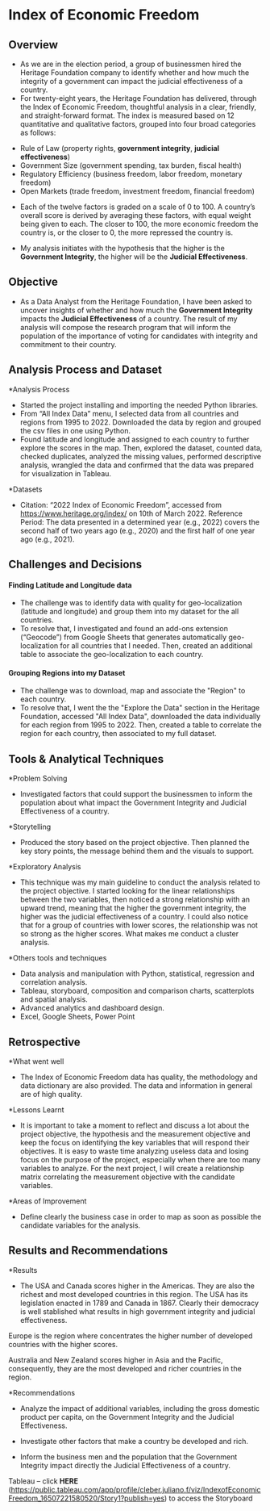 # Index of Economic Freedom

## Overview
* As we are in the election period, a group of businessmen hired the Heritage Foundation company to identify whether and how much the integrity of a government can impact the judicial effectiveness of a country.
* For twenty-eight years, the Heritage Foundation has delivered, through the Index of Economic Freedom, thoughtful analysis in a clear, friendly, and straight-forward format. The index is measured based on 12 quantitative and qualitative factors, grouped into four broad categories as follows:
 - Rule of Law (property rights, **government integrity**, **judicial effectiveness**)
 - Government Size (government spending, tax burden, fiscal health)
 - Regulatory Efficiency (business freedom, labor freedom, monetary freedom)
 - Open Markets (trade freedom, investment freedom, financial freedom)

* Each of the twelve factors is graded on a scale of 0 to 100. A country’s overall score is derived by averaging these factors, with equal weight being given to each. The closer to 100, the more economic freedom the country is, or the closer to 0, the more repressed the country is. 

* My analysis initiates with the hypothesis that the higher is the **Government Integrity**, the higher will be the **Judicial Effectiveness**. 


## Objective
* As a Data Analyst from the Heritage Foundation, I have been asked to uncover insights of whether and how much the **Government Integrity** impacts the **Judicial Effectiveness** of a country. The result of my analysis will compose the research program that will inform the population of the importance of voting for candidates with integrity and commitment to their country. 

## Analysis Process and Dataset
*Analysis Process
 - Started the project installing and importing the needed Python libraries. 
 - From “All Index Data” menu, I selected data from all countries and regions from 1995 to 2022. Downloaded the data by region and grouped the csv files in one using Python. 
 - Found latitude and longitude and assigned to each country to further explore the scores in the map. Then, explored the dataset, counted data, checked duplicates, analyzed the missing values, performed descriptive analysis, wrangled the data and confirmed that the data was prepared for visualization in Tableau. 

*Datasets
 - Citation: “2022 Index of Economic Freedom”, accessed from https://www.heritage.org/index/  on 10th of March 2022.
Reference Period: The data presented in a determined year  (e.g., 2022) covers the second half of two years ago (e.g., 2020) and the first half of one year ago (e.g., 2021).


## Challenges and Decisions

#### Finding Latitude and Longitude data
* The challenge was to identify data with quality for geo-localization (latitude and longitude) and group them into my dataset for the all countries. 
* To resolve that, I investigated and found an add-ons extension (“Geocode”) from Google Sheets that generates automatically geo-localization for all countries that I needed. Then, created an additional table to associate the geo-localization to each country.

#### Grouping Regions into my Dataset
* The challenge was to download, map and associate the "Region" to each country. 
* To resolve that, I went the the "Explore the Data" section in the Heritage Foundation, accessed "All Index Data", downloaded the data individually for each region from 1995 to 2022. Then, created a table to correlate the region for each country, then associated to my full dataset.


## Tools & Analytical Techniques
*Problem Solving
* Investigated factors that could support the businessmen to inform the population about what impact the Government Integrity and Judicial Effectiveness of a country.

*Storytelling
* Produced the story based on the project objective. Then planned the key story points, the message behind them and the visuals to support.

*Exploratory Analysis
* This technique was my main guideline to conduct the analysis related to the project objective. I started looking for the linear relationships between the two variables, then noticed a strong relationship with an upward trend, meaning that the higher the government integrity, the higher was the judicial effectiveness of a country. I could also notice that for a group of countries with lower scores, the relationship was not so strong as the higher scores. What makes me conduct a cluster analysis.

*Others tools and techniques
* Data analysis and manipulation with Python, statistical, regression and correlation analysis. 
* Tableau, storyboard, composition and comparison charts, scatterplots and spatial analysis.
* Advanced analytics and dashboard design. 
* Excel, Google Sheets, Power Point


## Retrospective
*What went well
* The Index of Economic Freedom data has quality, the methodology and data dictionary are also provided. The data and information in general are of high quality.

*Lessons Learnt
* It is important to take a moment to reflect and discuss a lot about the project objective, the hypothesis and the measurement objective and keep the focus on identifying the key variables that will respond their objectives. It is easy to waste time analyzing useless data and losing focus on the purpose of the project, especially when there are too many variables to analyze. For the next project, I will create a relationship matrix correlating the measurement objective with the candidate variables.

*Areas of Improvement
* Define clearly the business case in order to map as soon as possible the candidate variables for the analysis. 


## Results and Recommendations
*Results
* The USA and Canada scores higher in the Americas. They are also the richest and most developed countries in this region. The USA has its legislation enacted in 1789 and Canada in 1867. Clearly their democracy is well stablished what results in high government integrity and judicial effectiveness.

﻿Europe is the region where concentrates the higher number of  developed countries with the higher scores.

﻿Australia and New Zealand scores higher in Asia and the Pacific, consequently, they are the most developed and richer countries in the region. 

*Recommendations
* Analyze the impact of additional variables, including the gross domestic product per capita, on the Government Integrity and the Judicial Effectiveness.

* Investigate other factors that make a country be developed and rich.

* Inform the business men and the population that the Government Integrity impact directly the Judicial Effectiveness of a country. 

Tableau – click **HERE** (https://public.tableau.com/app/profile/cleber.juliano.f/viz/IndexofEconomicFreedom_16507221580520/Story1?publish=yes) to access the Storyboard
